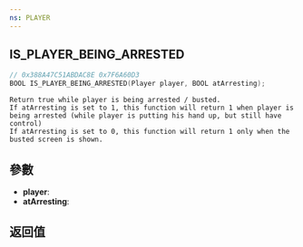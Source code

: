 ```yaml
---
ns: PLAYER
---
```

## IS_PLAYER_BEING_ARRESTED

```c
// 0x388A47C51ABDAC8E 0x7F6A60D3
BOOL IS_PLAYER_BEING_ARRESTED(Player player, BOOL atArresting);
```

```
Return true while player is being arrested / busted.  
If atArresting is set to 1, this function will return 1 when player is being arrested (while player is putting his hand up, but still have control)  
If atArresting is set to 0, this function will return 1 only when the busted screen is shown.  
```

## 參數
* **player**: 
* **atArresting**: 

## 返回值

